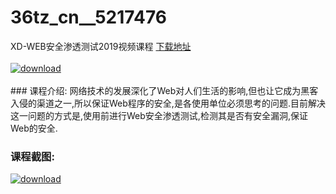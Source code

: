 # 36tz_cn__5217476
XD-WEB安全渗透测试2019视频课程
[下载地址](http://www.36tz.cn/article/5217476 "下载地址")
<br/></br>[![download](http://36tz.cn/muke_img/2021_01_1-26-300x186.png "下载地址")](http://www.36tz.cn/article/5217476 "下载地址")
<br/></br>### 课程介绍:
网络技术的发展深化了Web对人们生活的影响,但也让它成为黑客入侵的渠道之一,所以保证Web程序的安全,是各使用单位必须思考的问题.目前解决这一问题的方式是,使用前进行Web安全渗透测试,检测其是否有安全漏洞,保证Web的安全.

### 课程截图:
[![download](http://36tz.cn/muke_img/2021_01_2-31.png "下载地址")](http://www.36tz.cn/article/5217476 "下载地址")
